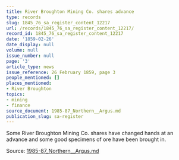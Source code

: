 ```yaml
---
title: River Broughton Mining Co. shares advance
type: records
slug: 1845_76_sa_register_content_12217
url: /records/1845_76_sa_register_content_12217/
record_id: 1845_76_sa_register_content_12217
date: '1859-02-26'
date_display: null
volume: null
issue_number: null
page: '3'
article_type: news
issue_reference: 26 February 1859, page 3
people_mentioned: []
places_mentioned:
- River Broughton
topics:
- mining
- finance
source_document: 1985-87_Northern__Argus.md
publication_slug: sa-register
---
```


Some River Broughton Mining Co. shares have changed hands at an advance and some good specimens of ore have been brought in.

Source: [1985-87_Northern__Argus.md](/downloads/markdown/1985-87_Northern__Argus.md)

